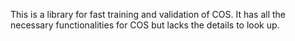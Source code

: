 This is a library for fast training and validation of COS. It has all the necessary functionalities for COS but lacks the details to look up.
